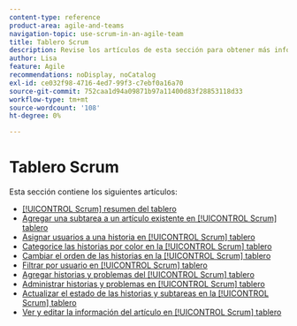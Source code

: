 ```yaml
---
content-type: reference
product-area: agile-and-teams
navigation-topic: use-scrum-in-an-agile-team
title: Tablero Scrum
description: Revise los artículos de esta sección para obtener más información sobre el uso del panel de exploración en Workfront.
author: Lisa
feature: Agile
recommendations: noDisplay, noCatalog
exl-id: ce032f98-4716-4ed7-99f3-c7ebf0a16a70
source-git-commit: 752caa1d94a09871b97a11400d83f28853118d33
workflow-type: tm+mt
source-wordcount: '108'
ht-degree: 0%

---
```


# Tablero Scrum

Esta sección contiene los siguientes artículos:

* [[!UICONTROL Scrum] resumen del tablero](../../../agile/use-scrum-in-an-agile-team/scrum-board/scrum-board-overview.md)
* [Agregar una subtarea a un artículo existente en [!UICONTROL Scrum] tablero](../../../agile/use-scrum-in-an-agile-team/scrum-board/add-a-subtask-to-an-existing-story-scrum.md)
* [Asignar usuarios a una historia en [!UICONTROL Scrum] tablero](../../../agile/use-scrum-in-an-agile-team/scrum-board/assign-users-to-a-story-scrum.md)
* [Categorice las historias por color en la [!UICONTROL Scrum] tablero](../../../agile/use-scrum-in-an-agile-team/scrum-board/categorize-stories-by-color.md)
* [Cambiar el orden de las historias en la [!UICONTROL Scrum] tablero](../../../agile/use-scrum-in-an-agile-team/scrum-board/change-order-of-stories.md)
* [Filtrar por usuario en [!UICONTROL Scrum] tablero](../../../agile/use-scrum-in-an-agile-team/scrum-board/filter-by-user-scrum-board.md)
* [Agregar historias y problemas del [!UICONTROL Scrum] tablero](../../../agile/use-scrum-in-an-agile-team/scrum-board/add-story-from-scrum-board.md)
* [Administrar historias y problemas en [!UICONTROL Scrum] tablero](../../../agile/use-scrum-in-an-agile-team/scrum-board/manage-scrum-board.md)
* [Actualizar el estado de las historias y subtareas en la [!UICONTROL Scrum] tablero](../../../agile/use-scrum-in-an-agile-team/scrum-board/update-status-of-stories-and-subtasks.md)
* [Ver y editar la información del artículo en [!UICONTROL Scrum] tablero](../../../agile/use-scrum-in-an-agile-team/scrum-board/view-and-edit-story-info.md)
